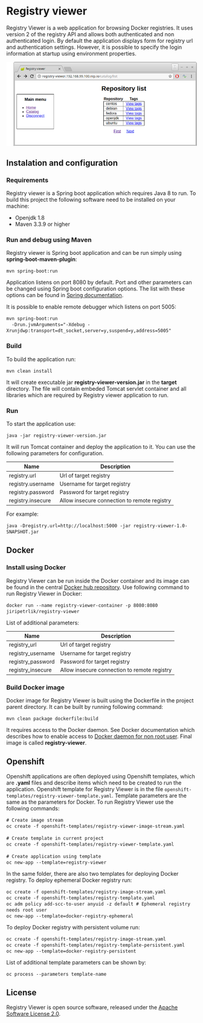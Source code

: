 # Registry viewer

Registry Viewer is a web application for browsing Docker registries.
It uses version 2 of the registry API and allows both authenticated and
non authenticated login. By default the application displays form for
registry url and authentication settings. However, it is possible to
specify the login information at startup using environment properties.

![screenshot](doc/screenshot.png)

## Instalation and configuration

### Requirements

Registry viewer is a Spring boot application which requires Java 8 to
run. To build this project the following software need to
be installed on your machine:

* Openjdk 1.8
* Maven 3.3.9 or higher

### Run and debug using Maven

Registry viewer is Spring boot application and can be run simply
using **spring-boot-maven-plugin**:

```
mvn spring-boot:run
```

Application listens on port 8080 by default. Port and other parameters
can be changed using Spring boot configuration options. The list with
these options can be found in
[Spring documentation](https://docs.spring.io/spring-boot/docs/1.5.10.RELEASE/reference/htmlsingle/#boot-features-customizing-embedded-containers).

It is possible to enable remote debugger which listens on port 5005:

```
mvn spring-boot:run
  -Drun.jvmArguments="-Xdebug -Xrunjdwp:transport=dt_socket,server=y,suspend=y,address=5005"
```

### Build

To build the application run:

```
mvn clean install
```

It will create
executable jar **registry-viewer-version.jar** in the **target**
directory. The file will contain embeded Tomcat servlet container
and all libraries which are required by Registry viewer application
to run.

### Run

To start the application use:
```
java -jar registry-viewer-version.jar
```

It will run Tomcat container and deploy the application to it. You can
use the following parameters for configuration.

| Name | Description
| ------ | ------------- |
| registry.url | Url of target registry |
| registry.username | Username for target registry |
| registry.password | Password for target registry |
| registry.insecure | Allow insecure connection to remote registry |

For example:

```
java -Dregistry.url=http://localhost:5000 -jar registry-viewer-1.0-SNAPSHOT.jar
```

## Docker

### Install using Docker
Registry Viewer can be run inside the Docker container
and its image can be found in the central [Docker hub
repository](https://hub.docker.com/r/jiripetrlik/registry-viewer/).
Use following command to run Registry Viewer in Docker:

```
docker run --name registry-viewer-container -p 8080:8080 jiripetrlik/registry-viewer
```

List of additional parameters:

| Name | Description
| ------ | ------------- |
| registry_url | Url of target registry |
| registry_username | Username for target registry |
| registry_password | Password for target registry |
| registry_insecure | Allow insecure connection to remote registry |

### Build Docker image

Docker image for Registry Viewer is built using the Dockerfile in the
project parent directory. It can be built by running following command:
```
mvn clean package dockerfile:build
```

It requires access to the Docker daemon. See Docker documentation
which describes how to enable access to
[Docker daemon for non root user](https://docs.docker.com/install/linux/linux-postinstall/).
Final image is called **registry-viewer**.

## Openshift
Openshift applications are often deployed using Openshift templates,
which are **.yaml** files and describe items which need to be created to run
the application. Openshift template for Registry Viewer is in the file
`openshift-templates/registry-viewer-template.yaml`. Template parameters
are the same as the parameters for Docker. To run Registry Viewer use the following
commands:

```
# Create image stream
oc create -f openshift-templates/registry-viewer-image-stream.yaml

# Create template in current project
oc create -f openshift-templates/registry-viewer-template.yaml

# Create application using template
oc new-app --template=registry-viewer
```

In the same folder, there are also two templates for deploying Docker registry.
To deploy ephemeral Docker registry run:

```
oc create -f openshift-templates/registry-image-stream.yaml
oc create -f openshift-templates/registry-template.yaml
oc adm policy add-scc-to-user anyuid -z default # Ephemeral registry needs root user
oc new-app --template=docker-registry-ephemeral
```

To deploy Docker registry with persistent volume run:

```
oc create -f openshift-templates/registry-image-stream.yaml
oc create -f openshift-templates/registry-template-persistent.yaml
oc new-app --template=docker-registry-persistent
```

List of additional template parameters can be shown by:
```
oc process --parameters template-name
```

## License

Registry Viewer is open source software, released under the
[Apache Software License 2.0](http://www.apache.org/licenses/LICENSE-2.0.html).
